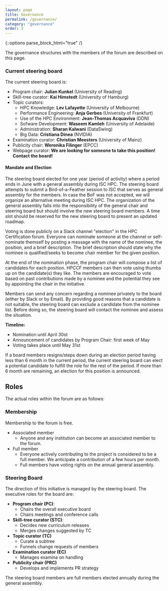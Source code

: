 ```yaml
---
layout: page
title: Governance
permalink: /governance/
category: "governance"
order: 3
---
```

{::options parse_block_html="true" /}

The governance structures with the members of the forum are described on this page.

### Current steering board

The current steering board is:

  * Program chair: **Julian Kunkel** (University of Reading)
  * Skill-tree curator: **Kai Himstedt** (University of Hamburg)
  * Topic curators:
    * HPC Knowledge: **Lev Lafayette** (University of Melbourne)
    * Performance Engineering: **Anja Gerbes** (University of Frankfurt)
    * Use of the HPC Environment: **Jean-Thomas Acquaviva** (DDN)
    * Sofware Development: **Waseem Kamleh** (University of Adelaide)
    * Administration: **Sharan Kalwani** (DataSwing)
    * Big Data: **Cristiana Dinea** (NVIDIA)
  * Examination curator: **Christian Meesters** (University of Mainz)
  * Publicity chair: **Weronika Filinger** (EPCC)
  * Webpage curator: **We are looking for someone to take this position! Contact the board!**

#### Mandate and Election

The steering board elected for one year (period of activity) where a period ends in June with a general assembly during ISC HPC.
The steering board attempts to submit a Bird-of-a-Feather session to ISC that serves as general assembly for the members.
In case the BoF was not accepted, we will organize an alternative meeting during ISC HPC.
The organization of the general assembly falls into the responsibility of the general chair and steering board but should involve the new steering board members.
A time slot should be reserved for the new steering board to present an updated roadmap.

Voting is done publicly on a Slack channel "election" in the HPC Certification forum.
Everyone can nominate someone at the channel or self-nominate themself by posting a message with the name of the nominee, the position, and a brief description.
The brief description should state why the nominee is qualified/seeks to become chair member for the given position.

At the end of the nomination phase, the program chair will compose a list of candidates for each position.
HPCCF members can then vote using thumbs up on the candidate(s) they like.
The members are encouraged to vote based on past contributions made by a nominee and the potential they see by appointing the chair in the initiative.

Members can send any concern regarding a nominee privately to the board (either by Slack or by Email).
By providing good reasons that a candidate is not suitable, the steering board can exclude a candidate from the nominee list.
Before doing so, the steering board will contact the nominee and assess the situation.

**Timeline:**
  * Nomination until April 30st
  * Announcement of candidates by Program Chair: first week of May
  * Voting takes place until May 31st

If a board members resigns/steps down during an election period having less than 6 month in the current period, the current steering board can elect a potential candidate to fulfill the role for the rest of the period.
If more than 6 month are remaining, an election for this position is announced.

## Roles

The actual roles within the forum are as follows:

### Membership

Membership to the forum is free.

  * Associated member
    * Anyone and any institution can become an associated member to the forum.
  * Full member
    * Everyone actively contributing to the project is considered to be a full member. We anticipate a contribution of a few hours per month.
    * Full members have voting rights on the annual general assembly.

### Steering Board

The direction of this initiative is managed by the steering board.
The executive roles for the board are:

  * **Program chair (PC)**:
    * Chairs the overall executive board
    * Chairs meetings and conference calls
  * **Skill-tree curator (STC)**:
    * Decides new curriculum releases
    * Merges changes suggested by TC
  * **Topic curator (TC)**
     * Curate a subtree
     * Funnels change requests of members
  * **Examination curator (EC)**
     * Manages examina on handling
  * **Publicity chair (PRC)**
     * Develops and implements PR strategy

The steering board members are full members elected annually during the general assembly.
